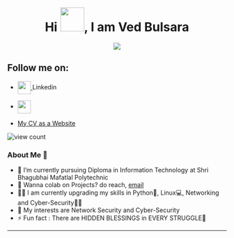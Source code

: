 <!-- *vedbulsara04/vedbulsara04* is a ✨ special ✨ repository because its `README.md` (this file) appears on your GitHub profile.-->

<h1 align="center">Hi <img src="https://media.giphy.com/media/xwmX2VqO7On8k/giphy.gif" height="55px" width="55px">, I am Ved Bulsara</h1>

<!-- Typing SVG by DenverCoder1 - https://github.com/DenverCoder1/readme-typing-svg -->
<p align="center">
<!--   <a href="https://github.com/DenverCoder1/readme-typing-svg"> -->
    <img src="https://readme-typing-svg.herokuapp.com?color=E22FE4&width=380&height=45&lines=Nice+To+Meet+You+...;Networking+enthusiast;Keen+for+Cybersecurity;Python+programmer;&center=true"></a>
</p>

## Follow me on:
- <a href="https://www.linkedin.com/in/ved-bulsara-294637225/" target="blank"><img align="center" src="https://raw.githubusercontent.com/peterthehan/peterthehan/master/assets/linkedin.svg" alt="" height="30" />
</a> Linkedin

- <a href="https://linktr.ee/vedbulsara04" target="blank"><img align="center" src="https://upload.wikimedia.org/wikipedia/commons/0/0a/Linktree.svg" alt="" height="30" />
</a>

- <a href="https://vedbulsara04.github.io/ved_cv/" target="blank">My CV as a Website</a>


<!--Profile view counter-->
![view count](https://komarev.com/ghpvc/?username=vedbulsara04&color=blueviolet)


### About Me 🚀

<ul>
<li> 🌱 I’m currently pursuing Diploma in Information Technology at Shri Bhagubhai Mafatlal Polytechnic </li>
<li> 💼 Wanna colab on Projects? do reach, <a href="mailto:vedbulsara7@yahoo.com">email</a></li>
<li> 👨‍💻 I am currently upgrading my skills in Python🐍, Linux💻, Networking and Cyber-Security🕵️‍♂️</li>
<li> 🎯 My interests are Network Security and Cyber-Security</li>
<li> ⚡ Fun fact : There are HIDDEN BLESSINGS in EVERY STRUGGLE💫</li>
</ul>

  <hr>
</a>
